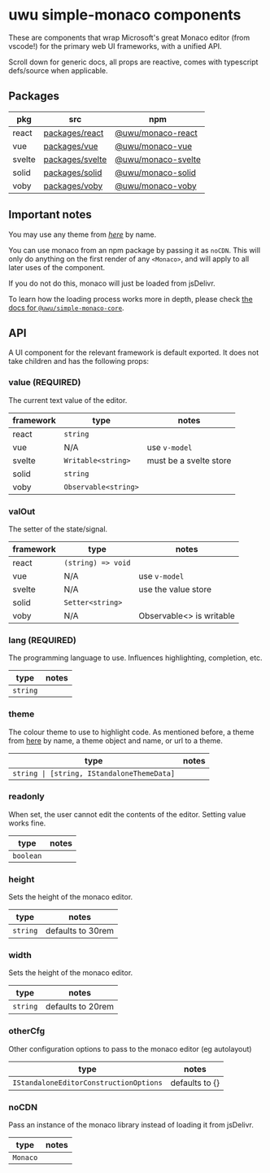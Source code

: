 # uwu simple-monaco components

These are components that wrap Microsoft's great Monaco editor (from vscode!)
for the primary web UI frameworks, with a unified API.

Scroll down for generic docs, all props are reactive, comes with typescript defs/source when applicable.

## Packages
| pkg    | src                                                                                 | npm                                                     |
|--------|-------------------------------------------------------------------------------------|---------------------------------------------------------|
| react  | [packages/react](https://github.com/uwu/simple-monaco/tree/master/packages/react)   | [@uwu/monaco-react](https://npm.im/@uwu/monaco-react)   |
| vue    | [packages/vue](https://github.com/uwu/simple-monaco/tree/master/packages/vue)       | [@uwu/monaco-vue](https://npm.im/@uwu/monaco-vue)       |
| svelte | [packages/svelte](https://github.com/uwu/simple-monaco/tree/master/packages/svelte) | [@uwu/monaco-svelte](https://npm.im/@uwu/monaco-svelte) |
| solid  | [packages/solid](https://github.com/uwu/simple-monaco/tree/master/packages/solid)   | [@uwu/monaco-solid](https://npm.im/@uwu/monaco-solid)   |
| voby   | [packages/voby](https://github.com/uwu/simple-monaco/tree/master/packages/voby)     | [@uwu/monaco-voby](https://npm.im/@uwu/monaco-voby)     |

## Important notes

You may use any theme from [*here*](https://github.com/brijeshb42/monaco-themes/tree/master/themes) by name.

You can use monaco from an npm package by passing it as `noCDN`.
This will only do anything on the first render of any `<Monaco>`, and will apply to all later uses of the component.

If you do not do this, monaco will just be loaded from jsDelivr.

To learn how the loading process works more in depth, please check [the docs for
`@uwu/simple-monaco-core`](https://github.com/uwu/simple-monaco/tree/master/packages/simple-monaco-core).

## API

A UI component for the relevant framework is default exported. It does not take children and has the following props:

### value (REQUIRED)
The current text value of the editor.

| framework | type                 | notes                  |
|-----------|----------------------|------------------------|
| react     | `string`             |                        |
| vue       | N/A                  | use `v-model`          |
| svelte    | `Writable<string>`   | must be a svelte store |
| solid     | `string`             |                        |
| voby      | `Observable<string>` |                        |

### valOut
The setter of the state/signal.

| framework | type               | notes                    |
|-----------|--------------------|--------------------------|
| react     | `(string) => void` |                          |
| vue       | N/A                | use `v-model`            |
| svelte    | N/A                | use the value store      |
| solid     | `Setter<string>`   |                          |
| voby      | N/A                | Observable<> is writable |

### lang (REQUIRED)
The programming language to use. Influences highlighting, completion, etc.

| type     | notes |
|----------|-------|
| `string` |       |

### theme
The colour theme to use to highlight code.
As mentioned before, a theme from [here](https://github.com/brijeshb42/monaco-themes/tree/master/themes) by name, a theme object and name,
or url to a theme.

| type                                       | notes |
|--------------------------------------------|-------|
| `string \| [string, IStandaloneThemeData]` |       |

### readonly
When set, the user cannot edit the contents of the editor. Setting value works fine.

| type      | notes |
|-----------|-------|
| `boolean` |       |

### height
Sets the height of the monaco editor.

| type     | notes             |
|----------|-------------------|
| `string` | defaults to 30rem |

### width
Sets the height of the monaco editor.

| type     | notes             |
|----------|-------------------|
| `string` | defaults to 20rem |

### otherCfg
Other configuration options to pass to the monaco editor (eg autolayout)

| type                                   | notes          |
|----------------------------------------|----------------|
| `IStandaloneEditorConstructionOptions` | defaults to {} |

### noCDN
Pass an instance of the monaco library instead of loading it from jsDelivr.

| type     | notes |
|----------|-------|
| `Monaco` |       |
